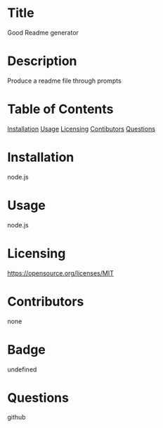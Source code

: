 # Title
Good Readme generator
# Description
Produce a readme file through prompts
# Table of Contents
[Installation](#installation)
[Usage](#usage)
[Licensing](#license)
[Contibutors](#contributors)
[Questions](#questions)
# Installation
node.js
# Usage
node.js
# Licensing
https://opensource.org/licenses/MIT
# Contributors
none
# Badge
undefined
# Questions
github